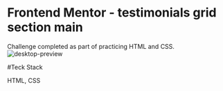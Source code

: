 # Frontend Mentor - testimonials grid section main

Challenge completed as part of practicing HTML and CSS.
![desktop-preview](https://github.com/kunalkashi-web/testimonials-grid-section-main/assets/138725519/b1abc4b4-cc7e-43af-9ab4-9dd5d3427576)


#Teck Stack

HTML,
CSS


